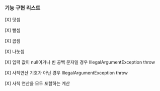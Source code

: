 ### 기능 구현 리스트

[X] 덧셈

[X] 뺄셈

[X] 곱셈

[X] 나눗셈

[X] 입력 값이 null이거나 빈 공백 문자일 경우 IllegalArgumentException throw

[X] 사칙연산 기호가 아닌 경우 IllegalArgumentException throw

[X] 사칙 연산을 모두 포함하는 계산

